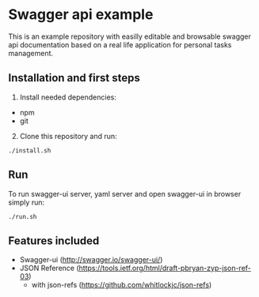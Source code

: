 # Swagger api example
This is an example repository with easilly editable and browsable swagger api
documentation based on a real life application for personal tasks management.


## Installation and first steps
1. Install needed dependencies:
 - npm
 - git
2. Clone this repository and run:
```
./install.sh
```

## Run
To run swagger-ui server, yaml server and open swagger-ui in browser simply run:
```
./run.sh
```

## Features included
- Swagger-ui (http://swagger.io/swagger-ui/)
- JSON Reference (https://tools.ietf.org/html/draft-pbryan-zyp-json-ref-03)
  - with json-refs (https://github.com/whitlockjc/json-refs)
